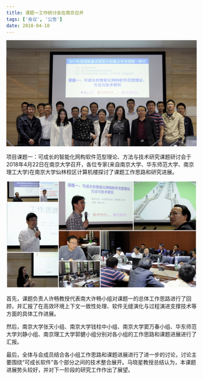 ```yaml
---
title: 课题一工作研讨会在南京召开
tags: ['会议', '公告']
date: 2018-04-10
---
```


![](/content/2018-04-22.jpg)

项目课题一：可成长的智能化网构软件范型理论、方法与技术研究课题研讨会于2018年4月22日在南京大学召开，各位专家(来自南京大学、华东师范大学、南京理工大学)在南京大学仙林校区计算机楼探讨了课题工作思路和研究进展。

<!--more-->

![](/content/2018-04-22a.jpg)

首先，课题负责人许畅教授代表南大许畅小组对课题一的总体工作思路进行了回顾，并汇报了在高效环境上下文一致性处理、软件无缝演化与过程演进支撑技术等方面的具体工作进展。

然后，南京大学张天小组、南京大学钱柱中小组、南京大学窦万春小组、华东师范大学刘静小组、南京理工大学郭健小组分别对各小组的工作思路和课题进展进行了汇报。

最后，全体与会成员结合各小组工作思路和课题进展进行了进一步的讨论，讨论主要围绕“可成长软件”各个部分之间的技术整合展开。马晓星教授总结认为，本课题进展势头较好，并对下一阶段的研究工作作出了展望。

